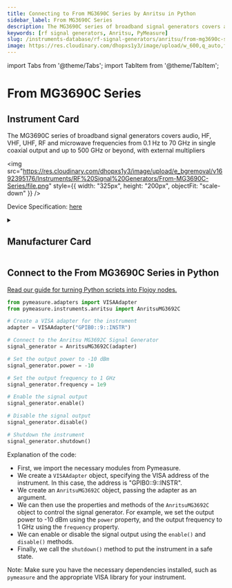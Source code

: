 ```yaml
---
title: Connecting to From MG3690C Series by Anritsu in Python
sidebar_label: From MG3690C Series
description: The MG3690C series of broadband signal generators covers audio, HF, VHF, UHF, RF and microwave frequencies from 0.1 Hz to 70 GHz in single coaxial output and up to 500 GHz or beyond, with external multipliers
keywords: [rf signal generators, Anritsu, PyMeasure]
slug: /instruments-database/rf-signal-generators/anritsu/from-mg3690c-series
image: https://res.cloudinary.com/dhopxs1y3/image/upload/w_600,q_auto,f_auto/e_bgremoval/v1692395176/Instruments/RF%20Signal%20Generators/From-MG3690C-Series/file.jpg
---
```


import Tabs from '@theme/Tabs';
import TabItem from '@theme/TabItem';

# From MG3690C Series

## Instrument Card

<div className="flex">

<div>

The MG3690C series of broadband signal generators covers audio, HF, VHF, UHF, RF and microwave frequencies from 0.1 Hz to 70 GHz in single coaxial output and up to 500 GHz or beyond, with external multipliers

</div>

<img src="https://res.cloudinary.com/dhopxs1y3/image/upload/e_bgremoval/v1692395176/Instruments/RF%20Signal%20Generators/From-MG3690C-Series/file.png" style={{ width: "325px", height: "200px", objectFit: "scale-down" }} />

</div>

<div className="flex text-center">

<p>Device Specification: <a target="\_blank" href="https://dl.cdn-anritsu.com/en-us/test-measurement/files/Brochures-Datasheets-Catalogs/Brochure/11410-01119C.pdf">here</a></p>

</div>

<details style={{ marginTop: "15px"}}>
<summary><h2>Manufacturer Card</h2></summary>

<img src="https://res.cloudinary.com/dhopxs1y3/image/upload/v1692125977/Instruments/Vendor%20Logos/Anritsu.png" style={{ width: "100%", height: "170px",objectFit: "scale-down" }} />

**Anritsu** Has Testing Solutions for Automotive, Government, Data Center, & IoT Industries. Test Solutions for IoT Devices, Government Radar, Automotive, & Signal Integrity.

<ul>
  <li>Headquarters: JAPAN</li>
  <li>Yearly Revenue (millions, USD): 670.0</li>
  <li>Vendor Website: <a href="https://www.anritsu.com/en-us/">here</a></li>
</ul>
</details>

## Connect to the From MG3690C Series in Python

[Read our guide for turning Python scripts into Flojoy nodes.](https://docs.flojoy.ai/custom-nodes/creating-custom-node/)
<Tabs>
<TabItem value="PyMeasure" label="PyMeasure">


```python
from pymeasure.adapters import VISAAdapter
from pymeasure.instruments.anritsu import AnritsuMG3692C

# Create a VISA adapter for the instrument
adapter = VISAAdapter("GPIB0::9::INSTR")

# Connect to the Anritsu MG3692C Signal Generator
signal_generator = AnritsuMG3692C(adapter)

# Set the output power to -10 dBm
signal_generator.power = -10

# Set the output frequency to 1 GHz
signal_generator.frequency = 1e9

# Enable the signal output
signal_generator.enable()

# Disable the signal output
signal_generator.disable()

# Shutdown the instrument
signal_generator.shutdown()
```

Explanation of the code:
- First, we import the necessary modules from Pymeasure.
- We create a `VISAAdapter` object, specifying the VISA address of the instrument. In this case, the address is "GPIB0::9::INSTR".
- We create an `AnritsuMG3692C` object, passing the adapter as an argument.
- We can then use the properties and methods of the `AnritsuMG3692C` object to control the signal generator. For example, we set the output power to -10 dBm using the `power` property, and the output frequency to 1 GHz using the `frequency` property.
- We can enable or disable the signal output using the `enable()` and `disable()` methods.
- Finally, we call the `shutdown()` method to put the instrument in a safe state.

Note: Make sure you have the necessary dependencies installed, such as `pymeasure` and the appropriate VISA library for your instrument.

</TabItem>
</Tabs>